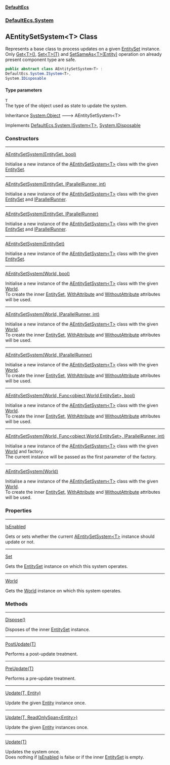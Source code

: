 #### [DefaultEcs](index.md 'index')
### [DefaultEcs.System](index.md#DefaultEcs_System 'DefaultEcs.System')
## AEntitySetSystem&lt;T&gt; Class
Represents a base class to process updates on a given [EntitySet](EntitySet.md 'DefaultEcs.EntitySet') instance.  
Only [Get&lt;T&gt;()](Entity_Get_T_().md 'DefaultEcs.Entity.Get&lt;T&gt;()'), [Set&lt;T&gt;(T)](Entity_Set_T_(T).md 'DefaultEcs.Entity.Set&lt;T&gt;(T)') and [SetSameAs&lt;T&gt;(Entity)](Entity_SetSameAs_T_(Entity).md 'DefaultEcs.Entity.SetSameAs&lt;T&gt;(DefaultEcs.Entity)') operation on already present component type are safe.  
```csharp
public abstract class AEntitySetSystem<T> :
DefaultEcs.System.ISystem<T>,
System.IDisposable
```
#### Type parameters
<a name='DefaultEcs_System_AEntitySetSystem_T__T'></a>
`T`  
The type of the object used as state to update the system.
  

Inheritance [System.Object](https://docs.microsoft.com/en-us/dotnet/api/System.Object 'System.Object') &#129106; AEntitySetSystem&lt;T&gt;  

Implements [DefaultEcs.System.ISystem&lt;](ISystem_T_.md 'DefaultEcs.System.ISystem&lt;T&gt;')[T](AEntitySetSystem_T_.md#DefaultEcs_System_AEntitySetSystem_T__T 'DefaultEcs.System.AEntitySetSystem&lt;T&gt;.T')[&gt;](ISystem_T_.md 'DefaultEcs.System.ISystem&lt;T&gt;'), [System.IDisposable](https://docs.microsoft.com/en-us/dotnet/api/System.IDisposable 'System.IDisposable')  
### Constructors

***
[AEntitySetSystem(EntitySet, bool)](AEntitySetSystem_T__AEntitySetSystem(EntitySet_bool).md 'DefaultEcs.System.AEntitySetSystem&lt;T&gt;.AEntitySetSystem(DefaultEcs.EntitySet, bool)')

Initialise a new instance of the [AEntitySetSystem&lt;T&gt;](AEntitySetSystem_T_.md 'DefaultEcs.System.AEntitySetSystem&lt;T&gt;') class with the given [EntitySet](EntitySet.md 'DefaultEcs.EntitySet').  

***
[AEntitySetSystem(EntitySet, IParallelRunner, int)](AEntitySetSystem_T__AEntitySetSystem(EntitySet_IParallelRunner_int).md 'DefaultEcs.System.AEntitySetSystem&lt;T&gt;.AEntitySetSystem(DefaultEcs.EntitySet, DefaultEcs.Threading.IParallelRunner, int)')

Initialise a new instance of the [AEntitySetSystem&lt;T&gt;](AEntitySetSystem_T_.md 'DefaultEcs.System.AEntitySetSystem&lt;T&gt;') class with the given [EntitySet](EntitySet.md 'DefaultEcs.EntitySet') and [IParallelRunner](IParallelRunner.md 'DefaultEcs.Threading.IParallelRunner').  

***
[AEntitySetSystem(EntitySet, IParallelRunner)](AEntitySetSystem_T__AEntitySetSystem(EntitySet_IParallelRunner).md 'DefaultEcs.System.AEntitySetSystem&lt;T&gt;.AEntitySetSystem(DefaultEcs.EntitySet, DefaultEcs.Threading.IParallelRunner)')

Initialise a new instance of the [AEntitySetSystem&lt;T&gt;](AEntitySetSystem_T_.md 'DefaultEcs.System.AEntitySetSystem&lt;T&gt;') class with the given [EntitySet](EntitySet.md 'DefaultEcs.EntitySet') and [IParallelRunner](IParallelRunner.md 'DefaultEcs.Threading.IParallelRunner').  

***
[AEntitySetSystem(EntitySet)](AEntitySetSystem_T__AEntitySetSystem(EntitySet).md 'DefaultEcs.System.AEntitySetSystem&lt;T&gt;.AEntitySetSystem(DefaultEcs.EntitySet)')

Initialise a new instance of the [AEntitySetSystem&lt;T&gt;](AEntitySetSystem_T_.md 'DefaultEcs.System.AEntitySetSystem&lt;T&gt;') class with the given [EntitySet](EntitySet.md 'DefaultEcs.EntitySet').  

***
[AEntitySetSystem(World, bool)](AEntitySetSystem_T__AEntitySetSystem(World_bool).md 'DefaultEcs.System.AEntitySetSystem&lt;T&gt;.AEntitySetSystem(DefaultEcs.World, bool)')

Initialise a new instance of the [AEntitySetSystem&lt;T&gt;](AEntitySetSystem_T_.md 'DefaultEcs.System.AEntitySetSystem&lt;T&gt;') class with the given [World](AEntitySetSystem_T__World.md 'DefaultEcs.System.AEntitySetSystem&lt;T&gt;.World').  
To create the inner [EntitySet](EntitySet.md 'DefaultEcs.EntitySet'), [WithAttribute](WithAttribute.md 'DefaultEcs.System.WithAttribute') and [WithoutAttribute](WithoutAttribute.md 'DefaultEcs.System.WithoutAttribute') attributes will be used.  

***
[AEntitySetSystem(World, IParallelRunner, int)](AEntitySetSystem_T__AEntitySetSystem(World_IParallelRunner_int).md 'DefaultEcs.System.AEntitySetSystem&lt;T&gt;.AEntitySetSystem(DefaultEcs.World, DefaultEcs.Threading.IParallelRunner, int)')

Initialise a new instance of the [AEntitySetSystem&lt;T&gt;](AEntitySetSystem_T_.md 'DefaultEcs.System.AEntitySetSystem&lt;T&gt;') class with the given [World](AEntitySetSystem_T__World.md 'DefaultEcs.System.AEntitySetSystem&lt;T&gt;.World').  
To create the inner [EntitySet](EntitySet.md 'DefaultEcs.EntitySet'), [WithAttribute](WithAttribute.md 'DefaultEcs.System.WithAttribute') and [WithoutAttribute](WithoutAttribute.md 'DefaultEcs.System.WithoutAttribute') attributes will be used.  

***
[AEntitySetSystem(World, IParallelRunner)](AEntitySetSystem_T__AEntitySetSystem(World_IParallelRunner).md 'DefaultEcs.System.AEntitySetSystem&lt;T&gt;.AEntitySetSystem(DefaultEcs.World, DefaultEcs.Threading.IParallelRunner)')

Initialise a new instance of the [AEntitySetSystem&lt;T&gt;](AEntitySetSystem_T_.md 'DefaultEcs.System.AEntitySetSystem&lt;T&gt;') class with the given [World](AEntitySetSystem_T__World.md 'DefaultEcs.System.AEntitySetSystem&lt;T&gt;.World').  
To create the inner [EntitySet](EntitySet.md 'DefaultEcs.EntitySet'), [WithAttribute](WithAttribute.md 'DefaultEcs.System.WithAttribute') and [WithoutAttribute](WithoutAttribute.md 'DefaultEcs.System.WithoutAttribute') attributes will be used.  

***
[AEntitySetSystem(World, Func&lt;object,World,EntitySet&gt;, bool)](AEntitySetSystem_T__AEntitySetSystem(World_Func_object_World_EntitySet__bool).md 'DefaultEcs.System.AEntitySetSystem&lt;T&gt;.AEntitySetSystem(DefaultEcs.World, System.Func&lt;object,DefaultEcs.World,DefaultEcs.EntitySet&gt;, bool)')

Initialise a new instance of the [AEntitySetSystem&lt;T&gt;](AEntitySetSystem_T_.md 'DefaultEcs.System.AEntitySetSystem&lt;T&gt;') class with the given [World](AEntitySetSystem_T__World.md 'DefaultEcs.System.AEntitySetSystem&lt;T&gt;.World').  
To create the inner [EntitySet](EntitySet.md 'DefaultEcs.EntitySet'), [WithAttribute](WithAttribute.md 'DefaultEcs.System.WithAttribute') and [WithoutAttribute](WithoutAttribute.md 'DefaultEcs.System.WithoutAttribute') attributes will be used.  

***
[AEntitySetSystem(World, Func&lt;object,World,EntitySet&gt;, IParallelRunner, int)](AEntitySetSystem_T__AEntitySetSystem(World_Func_object_World_EntitySet__IParallelRunner_int).md 'DefaultEcs.System.AEntitySetSystem&lt;T&gt;.AEntitySetSystem(DefaultEcs.World, System.Func&lt;object,DefaultEcs.World,DefaultEcs.EntitySet&gt;, DefaultEcs.Threading.IParallelRunner, int)')

Initialise a new instance of the [AEntitySetSystem&lt;T&gt;](AEntitySetSystem_T_.md 'DefaultEcs.System.AEntitySetSystem&lt;T&gt;') class with the given [World](AEntitySetSystem_T__World.md 'DefaultEcs.System.AEntitySetSystem&lt;T&gt;.World') and factory.  
The current instance will be passed as the first parameter of the factory.  

***
[AEntitySetSystem(World)](AEntitySetSystem_T__AEntitySetSystem(World).md 'DefaultEcs.System.AEntitySetSystem&lt;T&gt;.AEntitySetSystem(DefaultEcs.World)')

Initialise a new instance of the [AEntitySetSystem&lt;T&gt;](AEntitySetSystem_T_.md 'DefaultEcs.System.AEntitySetSystem&lt;T&gt;') class with the given [World](AEntitySetSystem_T__World.md 'DefaultEcs.System.AEntitySetSystem&lt;T&gt;.World').  
To create the inner [EntitySet](EntitySet.md 'DefaultEcs.EntitySet'), [WithAttribute](WithAttribute.md 'DefaultEcs.System.WithAttribute') and [WithoutAttribute](WithoutAttribute.md 'DefaultEcs.System.WithoutAttribute') attributes will be used.  
### Properties

***
[IsEnabled](AEntitySetSystem_T__IsEnabled.md 'DefaultEcs.System.AEntitySetSystem&lt;T&gt;.IsEnabled')

Gets or sets whether the current [AEntitySetSystem&lt;T&gt;](AEntitySetSystem_T_.md 'DefaultEcs.System.AEntitySetSystem&lt;T&gt;') instance should update or not.  

***
[Set](AEntitySetSystem_T__Set.md 'DefaultEcs.System.AEntitySetSystem&lt;T&gt;.Set')

Gets the [EntitySet](EntitySet.md 'DefaultEcs.EntitySet') instance on which this system operates.  

***
[World](AEntitySetSystem_T__World.md 'DefaultEcs.System.AEntitySetSystem&lt;T&gt;.World')

Gets the [World](World.md 'DefaultEcs.World') instance on which this system operates.  
### Methods

***
[Dispose()](AEntitySetSystem_T__Dispose().md 'DefaultEcs.System.AEntitySetSystem&lt;T&gt;.Dispose()')

Disposes of the inner [EntitySet](EntitySet.md 'DefaultEcs.EntitySet') instance.  

***
[PostUpdate(T)](AEntitySetSystem_T__PostUpdate(T).md 'DefaultEcs.System.AEntitySetSystem&lt;T&gt;.PostUpdate(T)')

Performs a post-update treatment.  

***
[PreUpdate(T)](AEntitySetSystem_T__PreUpdate(T).md 'DefaultEcs.System.AEntitySetSystem&lt;T&gt;.PreUpdate(T)')

Performs a pre-update treatment.  

***
[Update(T, Entity)](AEntitySetSystem_T__Update(T_Entity).md 'DefaultEcs.System.AEntitySetSystem&lt;T&gt;.Update(T, DefaultEcs.Entity)')

Update the given [Entity](Entity.md 'DefaultEcs.Entity') instance once.  

***
[Update(T, ReadOnlySpan&lt;Entity&gt;)](AEntitySetSystem_T__Update(T_ReadOnlySpan_Entity_).md 'DefaultEcs.System.AEntitySetSystem&lt;T&gt;.Update(T, System.ReadOnlySpan&lt;DefaultEcs.Entity&gt;)')

Update the given [Entity](Entity.md 'DefaultEcs.Entity') instances once.  

***
[Update(T)](AEntitySetSystem_T__Update(T).md 'DefaultEcs.System.AEntitySetSystem&lt;T&gt;.Update(T)')

Updates the system once.  
Does nothing if [IsEnabled](AEntitySetSystem_T__IsEnabled.md 'DefaultEcs.System.AEntitySetSystem&lt;T&gt;.IsEnabled') is false or if the inner [EntitySet](EntitySet.md 'DefaultEcs.EntitySet') is empty.  
